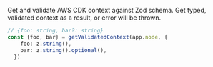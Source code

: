 
Get and validate AWS CDK context against Zod schema. Get typed, validated context as a result, or error will be thrown.

```typescript
// {foo: string, bar?: string}
const {foo, bar} = getValidatedContext(app.node, { 
    foo: z.string(), 
    bar: z.string().optional(), 
  })
```